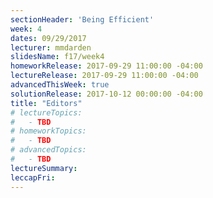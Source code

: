 ```yaml
---
sectionHeader: 'Being Efficient'
week: 4
dates: 09/29/2017
lecturer: mmdarden
slidesName: f17/week4
homeworkRelease: 2017-09-29 11:00:00 -04:00
lectureRelease: 2017-09-29 11:00:00 -04:00
advancedThisWeek: true
solutionRelease: 2017-10-12 00:00:00 -04:00
title: "Editors"
# lectureTopics:
#   - TBD
# homeworkTopics:
#   - TBD
# advancedTopics:
#   - TBD
lectureSummary:
leccapFri:
---
```

